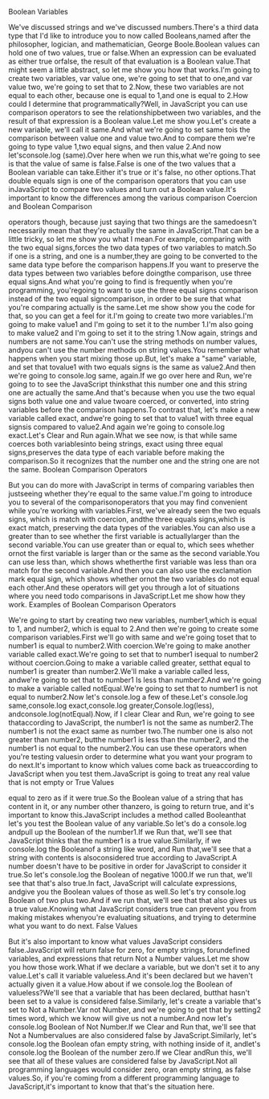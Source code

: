 Boolean Variables

We've discussed strings and we've discussed numbers.There's a third data type that I'd like to introduce you to now called Booleans,named after the philosopher, logician, and mathematician, George Boole.Boolean values can hold one of two values, true or false.When an expression can be evaluated as either true orfalse, the result of that evaluation is a Boolean value.That might seem a little abstract, so let me show you how that works.I'm going to create two variables, var value one, we're going to set that to one,and var value two, we're going to set that to 2.Now, these two variables are not equal to each other, because one is equal to 1,and one is equal to 2.How could I determine that programmatically?Well, in JavaScript you can use comparison operators to see the relationshipbetween two variables, and the result of that expression is a Boolean value.Let me show you.Let's create a new variable, we'll call it same.And what we're going to set same tois the comparison between value one and value two.And to compare them we're going to type value 1,two equal signs, and then value 2.And now let'sconsole.log (same).Over here when we run this,what we're going to see is that the value of same is false.False is one of the two values that a Boolean variable can take.Either it's true or it's false, no other options.That double equals sign is one of the comparison operators that you can use inJavaScript to compare two values and turn out a Boolean value.It's important to know the differences among the various comparison
Coercion and Boolean Comparison

operators though, because just saying that two things are the samedoesn't necessarily mean that they're actually the same in JavaScript.That can be a little tricky, so let me show you what I mean.For example, comparing with the two equal signs,forces the two data types of two variables to match.So if one is a string, and one is a number,they are going to be converted to the same data type before the comparison happens.If you want to preserve the data types between two variables before doingthe comparison, use three equal signs.And what you're going to find is frequently when you're programming, you'regoing to want to use the three equal signs comparison instead of the two equal signcomparison, in order to be sure that what you're comparing actually is the same.Let me show show you the code for that, so you can get a feel for it.I'm going to create two more variables.I'm going to make value1 and I'm going to set it to the number 1.I'm also going to make value2 and I'm going to set it to the string 1.Now again, strings and numbers are not same.You can't use the string methods on number values, andyou can't use the number methods on string values.You remember what happens when you start mixing those up.But, let's make a "same" variable, and set that tovalue1 with two equals signs is the same as value2.And then we're going to console.log same, again.If we go over here and Run, we're going to to see the JavaScript thinksthat this number one and this string one are actually the same.And that's because when you use the two equal signs both value one and value twoare coerced, or converted, into string variables before the comparison happens.To contrast that, let's make a new variable called exact, andwe're going to set that to value1 with three equal signsis compared to value2.And again we're going to console.log exact.Let's Clear and Run again.What we see now, is that while same coerces both variablesinto being strings, exact using three equal signs,preserves the data type of each variable before making the comparison.So it recognizes that the number one and the string one are not the same.
Boolean Comparison Operators

But you can do more with JavaScript in terms of comparing variables then justseeing whether they're equal to the same value.I'm going to introduce you to several of the comparisonoperators that you may find convenient while you're working with variables.First, we've already seen the two equals signs, which is match with coercion, andthe three equals signs,which is exact match, preserving the data types of the variables.You can also use a greater than to see whether the first variable is actuallylarger than the second variable.You can use greater than or equal to, which sees whether ornot the first variable is larger than or the same as the second variable.You can use less than, which shows whetherthe first variable was less than ora match for the second variable.And then you can also use the exclamation mark equal sign, which shows whether ornot the two variables do not equal each other.And these operators will get you through a lot of situations where you need todo comparisons in JavaScript.Let me show how they work.
Examples of Boolean Comparison Operators

We're going to start by creating two new variables, number1,which is equal to 1, and number2, which is equal to 2.And then we're going to create some comparison variables.First we'll go with same and we're going toset that to number1 is equal to number2.With coercion.We're going to make another variable called exact.We're going to set that to number1 isequal to number2 without coercion.Going to make a variable called greater, setthat equal to number1 is greater than number2.We'll make a variable called less, andwe're going to set that to number1 Is less than number2.And we're going to make a variable called notEqual.We're going to set that to number1 is not equal to number2.Now let's console.log a few of these.Let's console.log same,console.log exact,console.log greater,Console.log(less), andconsole.log(notEqual).Now, if I clear Clear and Run, we're going to see thataccording to JavaScript, the number1 is not the same as number2.The number1 is not the exact same as number two.The number one is also not greater than number2, butthe number1 is less than the number2, and the number1 is not equal to the number2.You can use these operators when you're testing valuesin order to determine what you want your program to do next.It's important to know which values come back as trueaccording to JavaScript when you test them.JavaScript is going to treat any real value that is not empty or
True Values

equal to zero as if it were true.So the Boolean value of a string that has content in it, or any number other thanzero, is going to return true, and it's important to know this.JavaScript includes a method called Booleanthat let's you test the Boolean value of any variable.So let's do a console.log andpull up the Boolean of the number1.If we Run that, we'll see that JavaScript thinks that the number1 is a true value.Similarly, if we console.log the Booleanof a string like word, and Run that,we'll see that a string with contents is alsoconsidered true according to JavaScript.A number doesn't have to be positive in order for JavaScript to consider it true.So let's console.log the Boolean of negative 1000.If we run that, we'll see that that's also true.In fact, JavaScript will calculate expressions, andgive you the Boolean values of those as well.So let's try console.log Boolean of two plus two.And if we run that, we'll see that that also gives us a true value.Knowing what JavaScript considers true can prevent you from making mistakes whenyou're evaluating situations, and trying to determine what you want to do next.
False Values

But it's also important to know what values JavaScript considers false.JavaScript will return false for zero, for empty strings, forundefined variables, and expressions that return Not a Number values.Let me show you how those work.What if we declare a variable, but we don't set it to any value.Let's call it variable valueless.And it's been declared but we haven't actually given it a value.How about if we console.log the Boolean of valueless?We'll see that a variable that has been declared, butthat hasn't been set to a value is considered false.Similarly, let's create a variable that's set to Not a Number.Var not Number, and we're going to get that by setting2 times word, which we know will give us not a number.And now let's console.log Boolean of Not Number.If we Clear and Run that, we'll see that Not a Numbervalues are also considered false by JavaScript.Similarly, let's console.log the Boolean ofan empty string, with nothing inside of it, andlet's console.log the Boolean of the number zero.If we Clear andRun this, we'll see that all of these values are considered false by JavaScript.Not all programming languages would consider zero, oran empty string, as false values.So, if you're coming from a different programming language to JavaScript,it's important to know that that's the situation here.